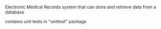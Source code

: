 Electronic Medical Records system that can store and retrieve data from a database

contains unit tests in "unittest" package
